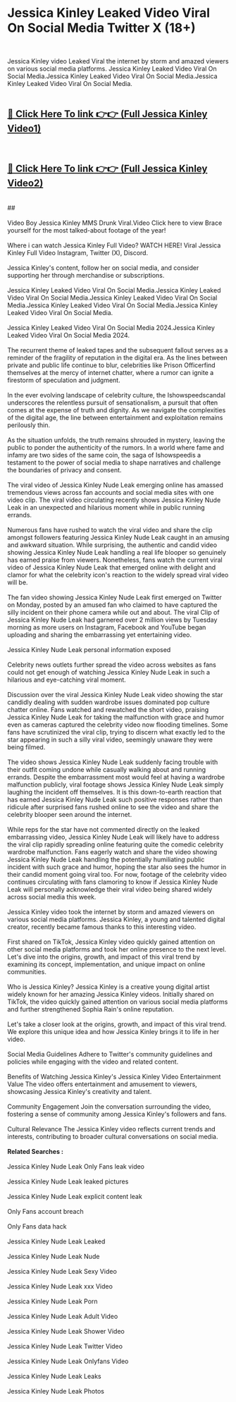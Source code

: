 # Jessica Kinley Leaked Video Viral On Social Media Twitter X (18+) <br>
<br>

Jessica Kinley video Leaked Viral the internet by storm and amazed viewers on various social media platforms. Jessica Kinley Leaked Video Viral On Social Media.Jessica Kinley Leaked Video Viral On Social Media.Jessica Kinley Leaked Video Viral On Social Media.<br>
 <br>

##  <a href="https://play.trustnlinepharmacy.us?title=Full Jessica_Kinley&ref=git">🔴 Click Here To link 👉👉 (Full Jessica Kinley Video1)</a><br>
  <br>

##  <a href="https://play.trustnlinepharmacy.us?title=Full Jessica_Kinley&ref=git">🔴 Click Here To link 👉👉 (Full Jessica Kinley Video2)</a><br>
  <br>
  ##


  <br>

  <br>
Video Boy Jessica Kinley MMS Drunk Viral.Video Click here to view Brace yourself for the most talked-about footage of the year!
<br><br>
Where i can watch Jessica Kinley Full Video? WATCH HERE! Viral Jessica Kinley Full Video Instagram, Twitter (X), Discord.
<br><br>
Jessica Kinley's content, follow her on social media, and consider supporting her through merchandise or subscriptions.
<br><br>
Jessica Kinley Leaked Video Viral On Social Media.Jessica Kinley Leaked Video Viral On Social Media.Jessica Kinley Leaked Video Viral On Social Media.Jessica Kinley Leaked Video Viral On Social Media.Jessica Kinley Leaked Video Viral On Social Media.
<br><br>
Jessica Kinley Leaked Video Viral On Social Media 2024.Jessica Kinley Leaked Video Viral On Social Media 2024.
<br><br>
The recurrent theme of leaked tapes and the subsequent fallout serves as a reminder of the fragility of reputation in the digital era. As the lines between private and public life continue to blur, celebrities like Prison Officerfind themselves at the mercy of internet chatter, where a rumor can ignite a firestorm of speculation and judgment.
<br><br>
In the ever evolving landscape of celebrity culture, the Ishowspeedscandal underscores the relentless pursuit of sensationalism, a pursuit that often comes at the expense of truth and dignity. As we navigate the complexities of the digital age, the line between entertainment and exploitation remains perilously thin.
<br><br>
As the situation unfolds, the truth remains shrouded in mystery, leaving the public to ponder the authenticity of the rumors. In a world where fame and infamy are two sides of the same coin, the saga of Ishowspeedis a testament to the power of social media to shape narratives and challenge the boundaries of privacy and consent.
<br><br>
The viral video of Jessica Kinley Nude Leak emerging online has amassed tremendous views across fan accounts and social media sites with one video clip. The viral video circulating recently shows Jessica Kinley Nude Leak in an unexpected and hilarious moment while in public running errands.
<br><br>
Numerous fans have rushed to watch the viral video and share the clip amongst followers featuring Jessica Kinley Nude Leak caught in an amusing and awkward situation. While surprising, the authentic and candid video showing Jessica Kinley Nude Leak handling a real life blooper so genuinely has earned praise from viewers. Nonetheless, fans watch the current viral video of Jessica Kinley Nude Leak that emerged online with delight and clamor for what the celebrity icon's reaction to the widely spread viral video will be.
<br><br>
The fan video showing Jessica Kinley Nude Leak first emerged on Twitter on Monday, posted by an amused fan who claimed to have captured the silly incident on their phone camera while out and about. The viral Clip of Jessica Kinley Nude Leak had garnered over 2 million views by Tuesday morning as more users on Instagram, Facebook and YouTube began uploading and sharing the embarrassing yet entertaining video.
<br><br>
Jessica Kinley Nude Leak personal information exposed
<br><br>
Celebrity news outlets further spread the video across websites as fans could not get enough of watching Jessica Kinley Nude Leak in such a hilarious and eye-catching viral moment.
<br><br>
Discussion over the viral Jessica Kinley Nude Leak video showing the star candidly dealing with sudden wardrobe issues dominated pop culture chatter online. Fans watched and rewatched the short video, praising Jessica Kinley Nude Leak for taking the malfunction with grace and humor even as cameras captured the celebrity video now flooding timelines. Some fans have scrutinized the viral clip, trying to discern what exactly led to the star appearing in such a silly viral video, seemingly unaware they were being filmed.
<br><br>
The video shows Jessica Kinley Nude Leak suddenly facing trouble with their outfit coming undone while casually walking about and running errands. Despite the embarrassment most would feel at having a wardrobe malfunction publicly, viral footage shows Jessica Kinley Nude Leak simply laughing the incident off themselves. It is this down-to-earth reaction that has earned Jessica Kinley Nude Leak such positive responses rather than ridicule after surprised fans rushed online to see the video and share the celebrity blooper seen around the internet.
<br><br>
While reps for the star have not commented directly on the leaked embarrassing video, Jessica Kinley Nude Leak will likely have to address the viral clip rapidly spreading online featuring quite the comedic celebrity wardrobe malfunction. Fans eagerly watch and share the video showing Jessica Kinley Nude Leak handling the potentially humiliating public incident with such grace and humor, hoping the star also sees the humor in their candid moment going viral too. For now, footage of the celebrity video continues circulating with fans clamoring to know if Jessica Kinley Nude Leak will personally acknowledge their viral video being shared widely across social media this week.
<br><br>
Jessica Kinley video took the internet by storm and amazed viewers on various social media platforms. Jessica Kinley, a young and talented digital creator, recently became famous thanks to this interesting video.
<br><br>
First shared on TikTok, Jessica Kinley video quickly gained attention on other social media platforms and took her online presence to the next level. Let's dive into the origins, growth, and impact of this viral trend by examining its concept, implementation, and unique impact on online communities.
<br><br>
Who is Jessica Kinley? Jessica Kinley is a creative young digital artist widely known for her amazing Jessica Kinley videos. Initially shared on TikTok, the video quickly gained attention on various social media platforms and further strengthened Sophia Rain's online reputation.
<br><br>
Let's take a closer look at the origins, growth, and impact of this viral trend. We explore this unique idea and how Jessica Kinley brings it to life in her video.
<br><br>
Social Media Guidelines Adhere to Twitter's community guidelines and policies while engaging with the video and related content.
<br><br>
Benefits of Watching Jessica Kinley's Jessica Kinley Video Entertainment Value The video offers entertainment and amusement to viewers, showcasing Jessica Kinley's creativity and talent.
<br><br>
Community Engagement Join the conversation surrounding the video, fostering a sense of community among Jessica Kinley's followers and fans.
<br><br>
Cultural Relevance The Jessica Kinley video reflects current trends and interests, contributing to broader cultural conversations on social media.
<br><br>
<strong>Related Searches :</strong>
<br><br>
Jessica Kinley Nude Leak Only Fans leak video
<br><br>
Jessica Kinley Nude Leak leaked pictures
<br><br>
Jessica Kinley Nude Leak explicit content leak
<br><br>
Only Fans account breach
<br><br>
Only Fans data hack
<br><br>
Jessica Kinley Nude Leak Leaked
<br><br>
Jessica Kinley Nude Leak Nude
<br><br>
Jessica Kinley Nude Leak Sexy Video
<br><br>
Jessica Kinley Nude Leak xxx Video
<br><br>
Jessica Kinley Nude Leak Porn
<br><br>
Jessica Kinley Nude Leak Adult Video
<br><br>
Jessica Kinley Nude Leak Shower Video
<br><br>
Jessica Kinley Nude Leak Twitter Video
<br><br>
Jessica Kinley Nude Leak Onlyfans Video
<br><br>
Jessica Kinley Nude Leak Leaks
<br><br>
Jessica Kinley Nude Leak Photos